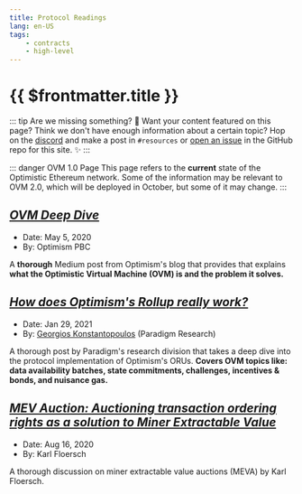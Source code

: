 ```yaml
---
title: Protocol Readings
lang: en-US
tags:
    - contracts
    - high-level
---
```



# {{ $frontmatter.title }}

::: tip Are we missing something? 🧐
Want your content featured on this page?
Think we don't have enough information about a certain topic?
Hop on the [discord](https://discord.optimism.io) and make a post in `#resources` or [open an issue](https://github.com/ethereum-optimism/community-hub/issues) in the GitHub repo for this site. ✨
:::

::: danger OVM 1.0 Page
This page refers to the **current** state of the Optimistic Ethereum
network. Some of the information may be relevant to OVM 2.0, which will
be deployed in October, but some of it may change.
:::

## [*OVM Deep Dive*](https://medium.com/ethereum-optimism/ovm-deep-dive-a300d1085f52)

* Date: May 5, 2020
* By: Optimism PBC

A **thorough** Medium post from Optimism's blog that provides that explains **what the Optimistic Virtual Machine (OVM) is and the problem it solves.**

## [*How does Optimism's Rollup really work?*](https://research.paradigm.xyz/optimism)

* Date: Jan 29, 2021
* By: [Georgios Konstantopoulos](https://twitter.com/gakonst) (Paradigm Research)

A thorough post by Paradigm's research division that takes a deep dive into the protocol implementation of Optimism's ORUs.
**Covers OVM topics like: data availability batches, state commitments, challenges, incentives & bonds, and nuisance gas.**

## [*MEV Auction: Auctioning transaction ordering rights as a solution to Miner Extractable Value*](https://ethresear.ch/t/mev-auction-auctioning-transaction-ordering-rights-as-a-solution-to-miner-extractable-value/6788)

* Date: Aug 16, 2020
* By: Karl Floersch

A thorough discussion on miner extractable value auctions (MEVA) by Karl Floersch.
